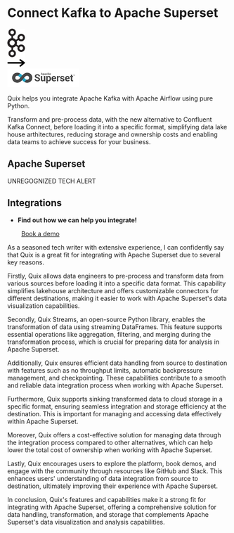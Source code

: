 # Connect Kafka to Apache Superset

<div class="connect-images cards blog-grid-card" markdown>
<div>
<img src="../images/kafka_logo.png" width="40px" />
</div>
<div>
<img src="../images/arrow.svg" width="40px" />
</div>
<div>
<img src="./images/apache-superset_1.jpg" />
</div>
</div>

Quix helps you integrate Apache Kafka with Apache Airflow using pure Python.

Transform and pre-process data, with the new alternative to Confluent Kafka Connect, before loading it into a specific format, simplifying data lake house arthitectures, reducing storage and ownership costs and enabling data teams to achieve success for your business.

## Apache Superset

UNREGOGNIZED TECH ALERT

## Integrations

<div class="grid cards" markdown>

- __Find out how we can help you integrate!__

    <a class="md-button md-button--primary" href="https://share.hsforms.com/1iW0TmZzKQMChk0lxd_tGiw4yjw2?__hstc=175542013.2303933fbd746c0ac86d9ccbe9bc9100.1728383268831.1729603416735.1729620918855.31&__hssc=175542013.1.1729620918855&__hsfp=2132701734" target="_blank" style="margin:.5rem;">Book a demo</a>

</div>


As a seasoned tech writer with extensive experience, I can confidently say that Quix is a great fit for integrating with Apache Superset due to several key reasons. 

Firstly, Quix allows data engineers to pre-process and transform data from various sources before loading it into a specific data format. This capability simplifies lakehouse architecture and offers customizable connectors for different destinations, making it easier to work with Apache Superset's data visualization capabilities.

Secondly, Quix Streams, an open-source Python library, enables the transformation of data using streaming DataFrames. This feature supports essential operations like aggregation, filtering, and merging during the transformation process, which is crucial for preparing data for analysis in Apache Superset.

Additionally, Quix ensures efficient data handling from source to destination with features such as no throughput limits, automatic backpressure management, and checkpointing. These capabilities contribute to a smooth and reliable data integration process when working with Apache Superset.

Furthermore, Quix supports sinking transformed data to cloud storage in a specific format, ensuring seamless integration and storage efficiency at the destination. This is important for managing and accessing data effectively within Apache Superset.

Moreover, Quix offers a cost-effective solution for managing data through the integration process compared to other alternatives, which can help lower the total cost of ownership when working with Apache Superset.

Lastly, Quix encourages users to explore the platform, book demos, and engage with the community through resources like GitHub and Slack. This enhances users' understanding of data integration from source to destination, ultimately improving their experience with Apache Superset.

In conclusion, Quix's features and capabilities make it a strong fit for integrating with Apache Superset, offering a comprehensive solution for data handling, transformation, and storage that complements Apache Superset's data visualization and analysis capabilities.

